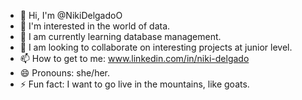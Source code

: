 - 👋 Hi, I'm @NikiDelgadoO
- 👀 I'm interested in the world of data.
- 🌱 I am currently learning database management.
- 💞️ I am looking to collaborate on interesting projects at junior level.
- 📫 How to get to me: www.linkedin.com/in/niki-delgado
- 😄 Pronouns: she/her.
- ⚡ Fun fact: I want to go live in the mountains, like goats. 
  
<!---
NikiDelgadoO/NikiDelgadoO is a ✨ special ✨ repository because its `README.md` (this file) appears on your GitHub profile.
You can click the Preview link to take a look at your changes.
--->
